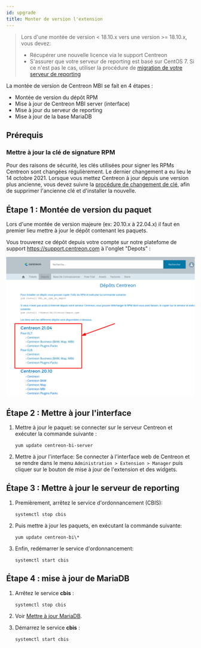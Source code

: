 ```yaml
---
id: upgrade
title: Monter de version l'extension
---
```


> Lors d'une montée de version < 18.10.x vers une version >= 18.10.x, vous devez:
>
> - Récupérer une nouvelle licence via le support Centreon
> - S'assurer que votre serveur de reporting est basé sur CentOS 7. Si ce n'est
>   pas le cas, utiliser la procédure de [migration de votre serveur de
>   reporting](migrate.md)

La montée de version de Centreon MBI se fait en 4 étapes :

- Montée de version du dépôt RPM
- Mise à jour de Centreon MBI server (interface)
- Mise à jour du serveur de reporting
- Mise à jour de la base MariaDB

## Prérequis

### Mettre à jour la clé de signature RPM

Pour des raisons de sécurité, les clés utilisées pour signer les RPMs Centreon sont changées régulièrement. Le dernier changement a eu lieu le 14 octobre 2021. Lorsque vous mettez Centreon à jour depuis une version plus ancienne, vous devez suivre la [procédure de changement de clé](../security/key-rotation.md#installation-existante), afin de supprimer l'ancienne clé et d'installer la nouvelle.

## Étape 1 : Montée de version du paquet

Lors d'une montée de version majeure (ex: 20.10.x à 22.04.x) il faut en premier lieu mettre à jour
 le dépôt contenant les paquets. 

Vous trouverez ce dépôt depuis votre compte sur notre platefome de support https://support.centreon.com à l'onglet "Depots" :

![image](../assets/reporting/support_repos.png)

## Étape 2 : Mettre à jour l'interface

1. Mettre à jour le paquet: se connecter sur le serveur Centreon et exécuter la commande suivante :

    ```shell
    yum update centreon-bi-server
    ```

2. Mettre à jour l'interface: Se connecter à l'interface web de Centreon et se rendre dans le menu
 `Administration > Extension > Manager` puis cliquer sur le bouton de mise à jour de l'extension et des widgets.

## Étape 3 : Mettre  à jour le serveur de reporting

1. Premièrement, arrêtez le service d'ordonnancement (CBIS):

    ```shell
    systemctl stop cbis
    ```

2. Puis mettre à jour les paquets, en exécutant la commande suivante:

    ```shell
    yum update centreon-bi\*
    ```

3. Enfin, redémarrer le service d'ordonnancement:

    ```shell
    systemctl start cbis
    ```

## Étape 4 : mise à jour de MariaDB

1. Arrêtez le service **cbis** :
    ```shell
    systemctl stop cbis
    ```

2. Voir [Mettre à jour MariaDB](../upgrade/upgrade-mariadb.md).

3. Démarrez le service **cbis** :
    ```shell
    systemctl start cbis
    ```
